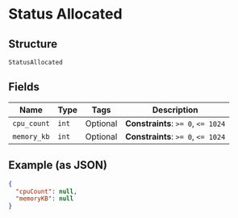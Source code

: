 
# Status Allocated

## Structure

`StatusAllocated`

## Fields

| Name | Type | Tags | Description |
|  --- | --- | --- | --- |
| `cpu_count` | `int` | Optional | **Constraints**: `>= 0`, `<= 1024` |
| `memory_kb` | `int` | Optional | **Constraints**: `>= 0`, `<= 1024` |

## Example (as JSON)

```json
{
  "cpuCount": null,
  "memoryKB": null
}
```

